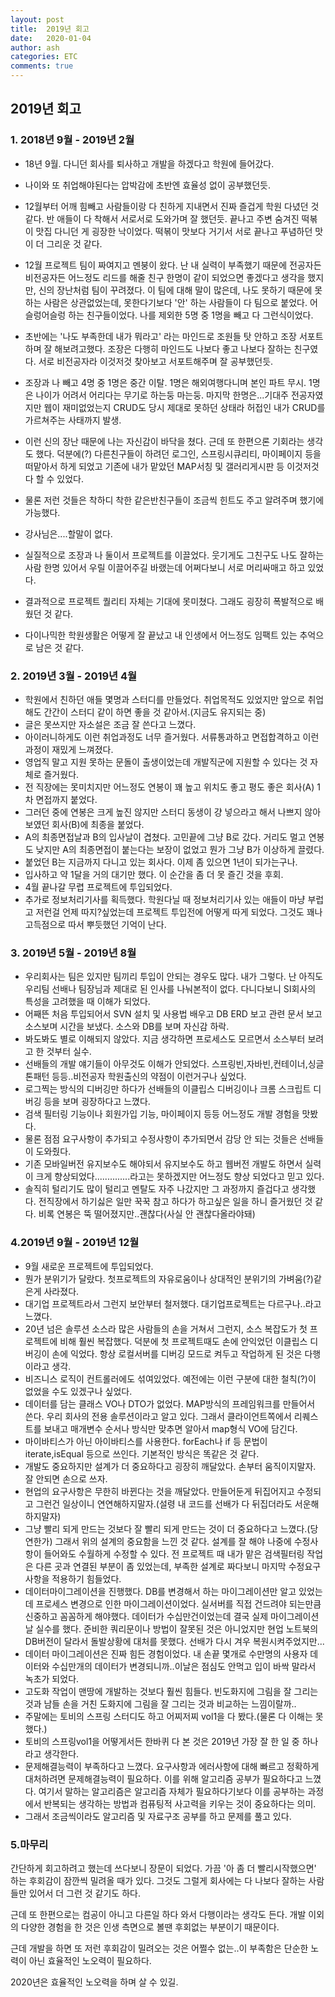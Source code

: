 ```yaml
---
layout: post
title:  2019년 회고
date:   2020-01-04
author: ash
categories: ETC
comments: true
---
```



## 2019년 회고

### 1. 2018년 9월 - 2019년 2월



- 18년 9월. 다니던 회사를 퇴사하고 개발을 하겠다고 학원에 들어갔다.
- 나이와 또 취업해야된다는 압박감에 초반엔 효율성 없이 공부했던듯.
- 12월부터 어깨 힘빼고 사람들이랑 다 친하게 지내면서 진짜 즐겁게 학원 다녔던 것 같다. 반 애들이 다 착해서 서로서로 도와가며 잘 했던듯. 끝나고 주변 숨겨진 떡볶이 맛집 다니던 게 굉장한 낙이었다. 떡볶이 맛보다 거기서 서로 끝나고 푸념하던 맛이 더 그리운 것 같다.
- 12월 프로젝트 팀이 짜여지고 멘붕이 왔다. 난 내 실력이 부족했기 때문에 전공자든 비전공자든 어느정도 리드를 해줄 친구 한명이 같이 되었으면 좋겠다고 생각을 했지만, 신의 장난처럼 팀이 꾸려졌다. 이 팀에 대해 말이 많은데, 나도 못하기 때문에 못하는 사람은 상관없었는데, 못한다기보다 '안' 하는 사람들이 다 팀으로 붙었다.  어슬렁어슬렁 하는 친구들이었다. 나를 제외한 5명 중 1명을 빼고 다 그런식이었다.

-  초반에는 '나도 부족한데 내가 뭐라고' 라는 마인드로 조원들 탓 안하고 조장 서포트하며 잘 해보려고했다. 조장은 다행히 마인드도 나보다 좋고 나보다 잘하는 친구였다. 서로 비전공자라 이것저것 찾아보고 서포트해주며 잘 공부했던듯.
- 조장과 나 빼고 4명 중 1명은 중간 이탈. 1명은 해외여행다니며 본인 파트 무시. 1명은 나이가 어려서 어리다는 무기로 하는둥 마는둥. 마지막 한명은...기대주 전공자였지만 웹이 재미없었는지 CRUD도 당시 제대로 못하던 상태라 허접인 내가 CRUD를 가르쳐주는 사태까지 발생.
- 이런 신의 장난 때문에 나는 자신감이 바닥을 쳤다. 근데 또 한편으론 기회라는 생각도 했다. 덕분에(?) 다른친구들이 하려던 로그인, 스프링시큐리티, 마이페이지 등을 떠맡아서 하게 되었고 기존에 내가 맡았던 MAP서칭 및 갤러리게시판 등 이것저것 다 할 수 있었다.
- 물론 저런 것들은 착하디 착한 같은반친구들이 조금씩 힌트도 주고 알려주며 했기에 가능했다.
- 강사님은....할말이 없다.
- 실질적으로 조장과 나 둘이서 프로젝트를 이끌었다. 웃기게도 그친구도 나도 잘하는 사람 한명 있어서 우릴 이끌어주길 바랬는데 어쩌다보니 서로 머리싸매고 하고 있었다. 
- 결과적으로 프로젝트 퀄리티 자체는 기대에 못미쳤다. 그래도 굉장히 폭발적으로 배웠던 것 같다.
- 다이나믹한 학원생활은 어떻게 잘 끝났고 내 인생에서 어느정도 임팩트 있는 추억으로 남은 것 같다.



### 2. 2019년 3월 - 2019년 4월



- 학원에서 친하던 애들 몇명과 스터디를 만들었다. 취업목적도 있었지만 앞으로 취업해도 간간이 스터디 같이 하면 좋을 것 같아서.(지금도 유지되는 중)
- 글은 못쓰지만 자소설은 조금 잘 쓴다고 느꼈다. 
- 아이러니하게도 이런 취업과정도 너무 즐거웠다. 서류통과하고 면접합격하고 이런 과정이 재밌게 느껴졌다.
- 영업직 말고 지원 못하는 문돌이 출생이었는데 개발직군에 지원할 수 있다는 것 자체로 즐거웠다.
- 전 직장에는 못미치지만 어느정도 연봉이 꽤 높고 위치도 좋고 평도 좋은 회사(A) 1차 면접까지 붙었다.
- 그러던 중에 연봉은 크게 높진 않지만 스터디 동생이 걍 넣으라고 해서 나쁘지 않아보였던 회사(B)에 최종을 붙었다.
- A의 최종면접날과 B의 입사날이 겹쳤다. 고민끝에 그냥 B로 갔다. 거리도 멀고 연봉도 낮지만 A의 최종면접이 붙는다는 보장이 없었고 뭔가 그냥 B가 이상하게 끌렸다.
- 붙었던 B는 지금까지 다니고 있는 회사다. 이제 좀 있으면 1년이 되가는구나.
- 입사하고 약 1달을 거의 대기만 했다. 이 순간을 좀 더 못 즐긴 것을 후회.
- 4월 끝나갈 무렵 프로젝트에 투입되었다.
- 추가로 정보처리기사를 획득했다. 학원다닐 때 정보처리기사 있는 애들이 마냥 부럽고 저런걸 언제 따지?싶었는데 프로젝트 투입전에 어떻게 따게 되었다. 그것도 꽤나 고득점으로 따서 뿌듯했던 기억이 난다. 



### 3. 2019년 5월 - 2019년 8월



- 우리회사는 팀은 있지만 팀끼리 투입이 안되는 경우도 많다. 내가 그렇다. 난 아직도 우리팀 선배나 팀장님과 제대로 된 인사를 나눠본적이 없다. 다니다보니 SI회사의 특성을 고려했을 때 이해가 되었다.
- 어째뜬 처음 투입되어서 SVN 설치 및 사용법 배우고 DB ERD 보고 관련 문서 보고 소스보며 시간을 보냈다. 소스와 DB를 보며 자신감 하락.
- 봐도봐도 별로 이해되지 않았다. 지금 생각하면 프로세스도 모르면서 소스부터 보려고 한 것부터 실수.
- 선배들의 개발 얘기들이 아무것도 이해가 안되었다. 스프링빈,자바빈,컨테이너,싱글톤패턴 등등..비전공자 학원출신의 약점이 이런거구나 싶었다.
- 로그찍는 방식의 디버깅만 하다가 선배들의 이클립스 디버깅이나 크롬 스크립트 디버깅 등을 보며 굉장하다고 느꼈다. 
- 검색 필터링 기능이나 회원가입 기능, 마이페이지 등등 어느정도 개발 경험을 맛봤다.
- 물론 점점 요구사항이 추가되고 수정사항이 추가되면서 감당 안 되는 것들은 선배들이 도와줬다.
- 기존 모바일버전 유지보수도 해야되서 유지보수도 하고 웹버전 개발도 하면서 실력이 크게 향상되었다..............라고는 못하겠지만 어느정도 향상 되었다고 믿고 있다.
- 솔직히 털리기도 많이 털리고 멘탈도 자주 나갔지만 그 과정까지 즐겁다고 생각했다. 전직장에서 하기싫은 일만 꾹꾹 참고 하다가 하고싶은 일을 하니 즐거웠던 것 같다. 비록 연봉은 뚝 떨어졌지만..괜찮다(사실 안 괜찮다올라야돼)



### 4.2019년 9월 - 2019년 12월


- 9월 새로운 프로젝트에 투입되었다. 
- 뭔가 분위기가 달랐다. 첫프로젝트의 자유로움이나 상대적인 분위기의 가벼움(?)같은게 사라졌다.
- 대기업 프로젝트라서 그런지 보안부터 철저했다. 대기업프로젝트는 다르구나..라고 느꼈다. 
- 20년 넘은 솔루션 소스라 많은 사람들의 손을 거쳐서 그런지, 소스 복잡도가 첫 프로젝트에 비해 훨씬 복잡했다. 덕분에 첫 프로젝트때도 손에 안익었던 이클립스 디버깅이 손에 익었다. 항상 로컬서버를 디버깅 모드로 켜두고 작업하게 된 것은 다행이라고 생각. 
- 비즈니스 로직이 컨트롤러에도 섞여있었다. 예전에는 이런 구분에 대한 철칙(?)이 없었을 수도 있겠구나 싶었다.
- 데이터를 담는 클래스 VO나 DTO가 없었다. MAP방식의 프레임워크를 만들어서 쓴다. 우리 회사의 전용 솔루션이라고 알고 있다. 그래서 클라이언트쪽에서 리퀘스트를 보내고 매개변수 순서나 방식만 맞추면 알아서 map형식 VO에 담긴다. 
- 마이바티스가 아닌 아이바티스를 사용한다. forEach나 if 등 문법이 iterate,isEqual 등으로 쓰인다. 기본적인 방식은 똑같은 것 같다.
- 개발도 중요하지만 설계가 더 중요하다고 굉장히 깨달았다. 손부터 움직이지말자. 잘 안되면 손으로 쓰자. 
- 현업의 요구사항은 무한히 바뀐다는 것을 깨달았다. 만들어둔게 뒤집어지고 수정되고 그런건 일상이니 연연해하지말자.(설령 내 코드를 선배가 다 뒤집더라도 서운해하지말자)
- 그냥 빨리 되게 만드는 것보다 잘 빨리 되게 만드는 것이 더 중요하다고 느꼈다.(당연한가) 그래서 위의 설계의 중요함을 느낀 것 같다. 설계를 잘 해야 나중에 수정사항이 들어와도 수월하게 수정할 수 있다. 전 프로젝트 때 내가 맡은 검색필터링 작업은 다른 곳과 연결된 부분이 좀 있었는데, 부족한 설계로 짜다보니 마지막 수정요구사항을 적용하기 힘들었다. 
- 데이터마이그레이션을 진행했다. DB를 변경해서 하는 마이그레이션만 알고 있었는데 프로세스 변경으로 인한 마이그레이션이었다. 실서버를 직접 건드려야 되는만큼 신중하고 꼼꼼하게 해야했다. 데이터가 수십만건이었는데 결국 실제 마이그레이션날 실수를 했다. 준비한 쿼리문이나 방법이 잘못된 것은 아니었지만 현업 노트북의 DB버전이 달라서 돌발상황에 대처를 못했다. 선배가 다시 겨우 복원시켜주었지만...
- 데이터 마이그레이션은 진짜 힘든 경험이었다. 내 손끝 몇개로 수만명의 사용자 데이터와 수십만개의 데이터가 변경되니까..이날은 점심도 안먹고 입이 바싹 말라서 녹초가 되었다.
- 고도화 작업이 맨땅에 개발하는 것보다 훨씬 힘들다. 빈도화지에 그림을 잘 그리는 것과 남들 손을 거친 도화지에 그림을 잘 그리는 것과 비교하는 느낌이랄까..
- 주말에는 토비의 스프링 스터디도 하고 어찌저찌 vol1을 다 봤다.(물론 다 이해는 못했다.)
- 토비의 스프링vol1을 어떻게서든 한바퀴 다 본 것은 2019년 가장 잘 한 일 중 하나라고 생각한다. 
- 문제해결능력이 부족하다고 느꼈다. 요구사항과 에러사항에 대해 빠르고 정확하게 대처하려면 문제해결능력이 필요하다. 이를 위해 알고리즘 공부가 필요하다고 느꼈다. 여기서 말하는 알고리즘은 알고리즘 자체가 필요하다기보다 이를 공부하는 과정에서 반복되는 생각하는 방법과 컴퓨팅적 사고력을 키우는 것이 중요하다는 의미.
- 그래서 조금씩이라도 알고리즘 및 자료구조 공부를 하고 문제를 풀고 있다.



### 5.마무리

간단하게 회고하려고 했는데 쓰다보니 장문이 되었다. 가끔 '아 좀 더 빨리시작했으면' 하는 후회감이 잠깐씩 밀려올 때가 있다. 그것도 그럴게 회사에는 다 나보다 잘하는 사람들만 있어서 더 그런 것 같기도 하다.

근데 또 한편으로는 컴공이 아니고 다른일 하다 와서 다행이라는 생각도 든다. 개발 이외의 다양한 경험을 한 것은 인생 측면으로 볼땐 후회없는 부분이기 때문이다.

근데 개발을 하면 또 저런 후회감이 밀려오는 것은 어쩔수 없는..이 부족함은 단순한 노력이 아닌 효율적인 노오력이 필요하다.

2020년은 효율적인 노오력을 하며 살 수 있길.





